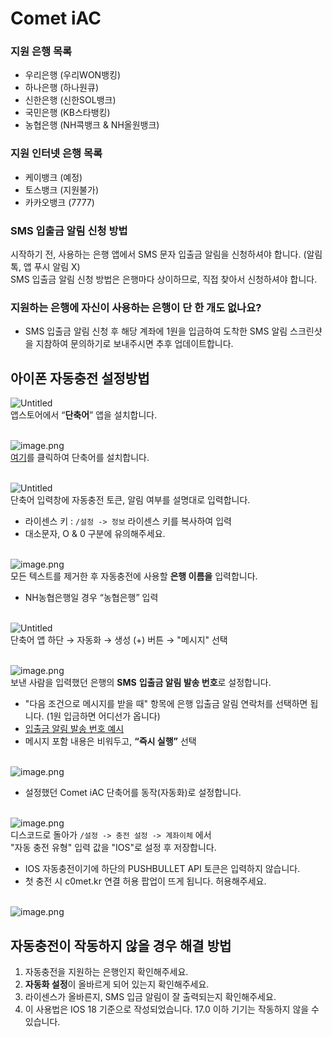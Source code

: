 # Comet iAC

### 지원 은행 목록
- 우리은행 (우리WON뱅킹)
- 하나은행 (하나원큐)
- 신한은행 (신한SOL뱅크)
- 국민은행 (KB스타뱅킹)
- 농협은행 (NH콕뱅크 & NH올원뱅크)

### 지원 인터넷 은행 목록
- 케이뱅크 (예정)
- 토스뱅크 (지원불가)
- 카카오뱅크 (7777)

### SMS 입출금 알림 신청 방법
시작하기 전, 사용하는 은행 앱에서 SMS 문자 입출금 알림을 신청하셔야 합니다. (알림톡, 앱 푸시 알림 X)</br>
SMS 입출금 알림 신청 방법은 은행마다 상이하므로, 직접 찾아서 신청하셔야 합니다.</br>

### 지원하는 은행에 자신이 사용하는 은행이 단 한 개도 없나요?
- SMS 입출금 알림 신청 후 해당 계좌에 1원을 입금하여 도착한 SMS 알림 스크린샷을 지참하여 문의하기로 보내주시면 추후 업데이트합니다.</br>

## 아이폰 자동충전 설정방법

![Untitled](images/1.png)</br>
앱스토어에서 “**단축어**” 앱을 설치합니다.</br></br>

![image.png](images/2.png)</br>
[여기](https://www.icloud.com/shortcuts/c39fef4d9b014b6396d1dea9c9c0ed9a)를 클릭하여 단축어를 설치합니다.</br></br>

![Untitled](images/3.png)</br>
단축어 입력창에 자동충전 토큰, 알림 여부를 설명대로 입력합니다.</br>
- 라이센스 키 : `/설정 -> 정보` 라이센스 키를 복사하여 입력</br>
- 대소문자, O & 0 구분에 유의해주세요.</br></br>

![image.png](images/4.png)</br>
모든 텍스트를 제거한 후 자동충전에 사용할 **은행 이름을** 입력합니다.</br>
- NH농협은행일 경우 “농협은행” 입력</br></br>

![Untitled](images/5.png)</br>
단축어 앱 하단 → 자동화  → 생성 (+) 버튼 → "메시지" 선택</br></br>

![image.png](images/6.png)</br>
보낸 사람을 입력했던 은행의 **SMS** **입출금 알림 발송 번호**로 설정합니다.</br>
- "다음 조건으로 메시지를 받을 때" 항목에 은행 입출금 알림 연락처를 선택하면 됩니다. (1원 입금하면 어디선가 옵니다)</br>
- [입출금 알림 발송 번호 예시](https://imgur.com/a/sms-1588-2100-UiAHJQs)</br>
- 메시지 포함 내용은 비워두고, **“즉시 실행”** 선택</br></br>

![image.png](images/image.png)</br>
- 설정했던 Comet iAC 단축어를 동작(자동화)로 설정합니다.</br></br>

![image.png](images/8.png)</br>
디스코드로 돌아가 `/설정 -> 충전 설정 -> 계좌이체` 에서</br>
"자동 충전 유형" 입력 값을 "IOS"로 설정 후 저장합니다.</br>
- IOS 자동충전이기에 하단의 PUSHBULLET API 토큰은 입력하지 않습니다.</br>
- 첫 충전 시 c0met.kr 연결 허용 팝업이 뜨게 됩니다. 허용해주세요.</br></br>

![image.png](images/8.png)</br>

## 자동충전이 작동하지 않을 경우 해결 방법
1. 자동충전을 지원하는 은행인지 확인해주세요.</br>
2. **자동화 설정**이 올바르게 되어 있는지 확인해주세요.</br>
3. 라이센스가 올바른지, SMS 입금 알림이 잘 출력되는지 확인해주세요.</br>
4. 이 사용법은 IOS 18 기준으로 작성되었습니다. 17.0 이하 기기는 작동하지 않을 수 있습니다.</br>
